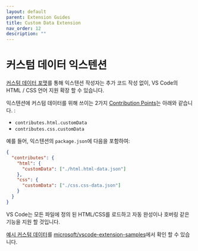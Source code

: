 ```yaml
---
layout: default
parent: Extension Guides
title: Custom Data Extension
nav_order: 12
description: ""
---
```


# 커스텀 데이터 익스텐션

<!--
# Custom Data Extension -->

[커스텀 데이터 포맷](https://github.com/microsoft/vscode-custom-data)를 통해 익스텐션 작성자는 추가 코드 작성 없이, VS Code의 HTML / CSS 언어 지원 확장 할 수 있습니다.

<!--
[Custom Data format](https://github.com/microsoft/vscode-custom-data) allows extension authors to easily extend VS Code's HTML / CSS language support without having to write code. -->

익스텐션에 커스텀 데이터를 위해 쓰이는 2가지 [Contribution Points](/api/references/contribution-points)는 아래와 같습니다. :

<!--
The two [Contribution Points](/api/references/contribution-points) for using custom data in an extension are: -->

- `contributes.html.customData`
- `contributes.css.customData`

예를 들어, 익스텐션의 `package.json`에 다음을 포함하여: 

<!-- For example, by including this section in an extension's `package.json`:-->

```json
{
  "contributes": {
    "html": {
      "customData": ["./html.html-data.json"]
    },
    "css": {
      "customData": ["./css.css-data.json"]
    }
  }
}
```

VS Code는 모든 파일에 정의 된 HTML/CSS를 로드하고 자동 완성이나 호버링 같은 기능을 지원 할 것입니다.

<!--
VS Code will load the HTML/CSS entities defined in both files and provide language support such as auto-completion and hover information for those entities. -->

[예시 커스텀 데이터](https://github.com/microsoft/vscode-extension-samples/tree/master/custom-data-sample)를 [microsoft/vscode-extension-samples](https://github.com/Microsoft/vscode-extension-samples)에서 확인 할 수 있습니다. 

<!--
You can find the [custom-data-sample](https://github.com/microsoft/vscode-extension-samples/tree/master/custom-data-sample) at [microsoft/vscode-extension-samples](https://github.com/Microsoft/vscode-extension-samples).-->
